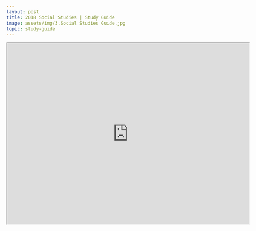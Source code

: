 ```yaml
---
layout: post
title: 2018 Social Studies | Study Guide
image: assets/img/3.Social Studies Guide.jpg
topic: study-guide
---
```


<iframe src="https://www.scribd.com/document/424941710/1P-2019-Special-Area-Study-Guide#from_embed" width="640" height="480"></iframe>

<br>
